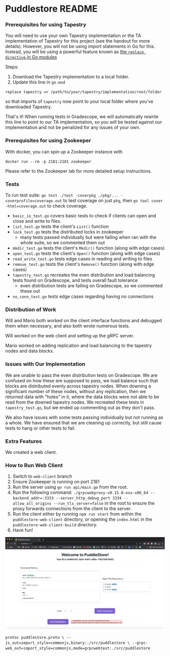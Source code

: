 # Puddlestore README

### Prerequisites for using Tapestry

You will need to use your own Tapestry implementation or the TA implementation of Tapestry for this project (see the handout for more details). However, you will not be using import statements in Go for this. Instead, you will be using a powerful feature known as [the `replace directive` in Go modules](https://thewebivore.com/using-replace-in-go-mod-to-point-to-your-local-module/)

Steps:

1. Download the Tapestry implementation to a local folder.
2. Update this line in `go.mod`

```
replace tapestry => /path/to/your/tapestry/implementation/root/folder
```

so that imports of `tapestry` now point to your local folder where you've downloaded Tapestry.

That's it! When running tests in Gradescope, we will automatically rewrite this line to point to our TA implementation, so you will be tested against our implementation and not be penalized for any issues of your own.

### Prerequisites for using Zookeeper

With docker, you can spin up a Zookeeper instance with

```
docker run --rm -p 2181:2181 zookeeper
```

Please refer to the Zookeeper lab for more detailed setup instructions.

### Tests

To run test suite:
`go test ./test -coverpkg ./pkg/... -coverprofile=coverage.out` to test coverage on just `pkg`, then `go tool cover -html=coverage.out` to check coverage.

- `basic_io_test.go` covers basic tests to check if clients can open and close and write to files.
- `list_test.go` tests the client's `List()` function
- `lock_test.go` tests the distributed locks in zookeeper
  - many tests passed individually but were failing when ran with the whole suite, so we commented them out
- `mkdir_test.go` tests the client's `Mkdir()` function (along with edge cases)
- `open_test.go` tests the client's `Open()` function (along with edge cases)
- `read_write_test.go` tests edge cases in reading and writing to files
- `remove_test.go` tests the client's `Remove()` function (along with edge cases)
- `tapestry_test.go` recreates the even distribution and load balancing tests found on Gradescope, and tests overall fault tolerance
  - even distribution tests are failing on Gradescope, so we commented these out
- `no_conn_test.go` tests edge cases regarding having no connections

### Distribution of Work

Will and Mario both worked on the client interface functions and debugged them when necessary, and also both wrote numerous tests.

Will worked on the web client and setting up the gRPC server.

Mario worked on adding replication and load balancing to the tapestry nodes and data blocks.

### Issues with Our Implementation

We are unable to pass the even distribution tests on Gradescope. We are confused on how these are supposed to pass, we load balance such that blocks are distributed evenly across tapestry nodes. When downing a significant number of these nodes, without any replication, then we returned data with "holes" in it, where the data blocks were not able to be read from the downed tapestry nodes. We recreated these tests in `tapestry_test.go`, but we ended up commenting out as they don't pass.

We also have issues with some tests passing individually but not running as a whole. We have ensured that we are cleaning up correctly, but still cause tests to hang or other tests to fail.

### Extra Features

We created a web client.

### How to Run Web Client

1. Switch to `web-client` branch
2. Ensure Zookeeper is running on port 2181
3. Run the server using `go run api/main.go` from the root.
4. Run the following command: `./grpcwebproxy-v0.15.0-osx-x86_64 --backend_addr=:3333 --server_http_debug_port 3334 --allow_all_origins --run_tls_server=false` in the root to ensure the proxy forwards connections from the client to the server.
5. Run the client either by running `npm run start` from within the `puddlestore-web-client` directory, or opening the `index.html` in the `puddlestore-web-client-build` directory.
6. Have fun!

![puddlestore client](img/puddlestore%20sc.png "PuddleStore Client")

`protoc puddlestore.proto \
--js_out=import_style=commonjs,binary:./src/puddlestore \
--grpc-web_out=import_style=commonjs,mode=grpcwebtext:./src/puddlestore`
